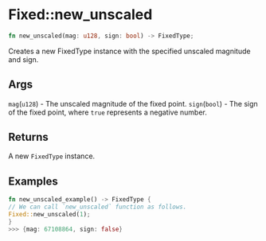 # Fixed::new\_unscaled

```rust
fn new_unscaled(mag: u128, sign: bool) -> FixedType;
```

Creates a new FixedType instance with the specified unscaled magnitude and sign.

## Args

`mag`(`u128`) - The unscaled magnitude of the fixed point.
`sign`(`bool`) - The sign of the fixed point, where `true` represents a negative number.

## Returns

A new `FixedType` instance.

## Examples

```rust
fn new_unscaled_example() -> FixedType {
// We can call `new_unscaled` function as follows.
Fixed::new_unscaled(1);
}
>>> {mag: 67108864, sign: false}
```
